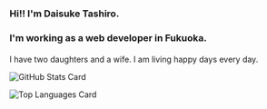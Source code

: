### Hi!! I'm Daisuke Tashiro.
### I'm working as a web developer in Fukuoka.

#### 
I have two daughters and a wife. I am living happy days every day.

![GitHub Stats Card](https://github-readme-stats.vercel.app/api?username=disk042)

![Top Languages Card](https://github-readme-stats.vercel.app/api/top-langs/?username=disk042)

<!--
**disk042/disk042** is a ✨ _special_ ✨ repository because its `README.md` (this file) appears on your GitHub profile.

Here are some ideas to get you started:

- 🔭 I’m currently working on ...
- 🌱 I’m currently learning ...
- 👯 I’m looking to collaborate on ...
- 🤔 I’m looking for help with ...
- 💬 Ask me about ...
- 📫 How to reach me: ...
- 😄 Pronouns: ...
- ⚡ Fun fact: ...
-->
